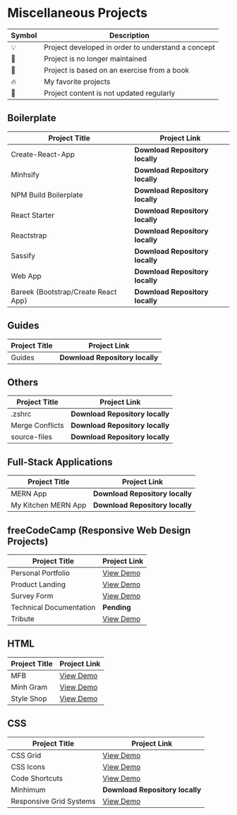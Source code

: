 # Miscellaneous Projects

| Symbol | Description                                        |
| ------ | -------------------------------------------------- |
| 💡     | Project developed in order to understand a concept |
| 📕     | Project is no longer maintained                    |
| 📝     | Project is based on an exercise from a book        |
| 🔥     | My favorite projects                               |
| 👶     | Project content is not updated regularly           |

## Boilerplate

| Project Title                       | Project Link                    |
| ----------------------------------- | ------------------------------- |
| Create-React-App                    | **Download Repository locally** |
| Minhsify                            | **Download Repository locally** |
| NPM Build Boilerplate               | **Download Repository locally** |
| React Starter                       | **Download Repository locally** |
| Reactstrap                          | **Download Repository locally** |
| Sassify                             | **Download Repository locally** |
| Web App                             | **Download Repository locally** |
| Bareek (Bootstrap/Create React App) | **Download Repository locally** |

## Guides

| Project Title | Project Link                    |
| ------------- | ------------------------------- |
| Guides        | **Download Repository locally** |

## Others

| Project Title   | Project Link                    |
| --------------- | ------------------------------- |
| .zshrc          | **Download Repository locally** |
| Merge Conflicts | **Download Repository locally** |
| source-files    | **Download Repository locally** |

## Full-Stack Applications

| Project Title       | Project Link                    |
| ------------------- | ------------------------------- |
| MERN App            | **Download Repository locally** |
| My Kitchen MERN App | **Download Repository locally** |

## freeCodeCamp (Responsive Web Design Projects)

| Project Title           | Project Link                                                                                   |
| ----------------------- | ---------------------------------------------------------------------------------------------- |
| Personal Portfolio      | [View Demo](https://tejkahlon.netlify.app)                                                     |
| Product Landing         | [View Demo](https://tpkahlon.github.io/miscellaneous-projects/product-landing-page/index.html) |
| Survey Form             | [View Demo](https://fccsurveyform.netlify.app)                                                 |
| Technical Documentation | **Pending**                                                                                    |
| Tribute                 | [View Demo](https://fcctributepage.netlify.app)                                                |

## HTML

| Project Title | Project Link                                     |
| ------------- | ------------------------------------------------ |
| MFB           | [View Demo](https://markhamfoodbank.netlify.app) |
| Minh Gram     | [View Demo](https://minhgram.netlify.app)        |
| Style Shop    | [View Demo](https://styleshop.netlify.app)       |

## CSS

| Project Title           | Project Link                                           |
| ----------------------- | ------------------------------------------------------ |
| CSS Grid                | [View Demo](https://cssgridlayout.netlify.app)         |
| CSS Icons               | [View Demo](https://cssshapes.netlify.app)             |
| Code Shortcuts          | [View Demo](https://jshacks.netlify.app)               |
| Minhimum                | **Download Repository locally**                        |
| Responsive Grid Systems | [View Demo](https://responsivegridsystems.netlify.app) |
